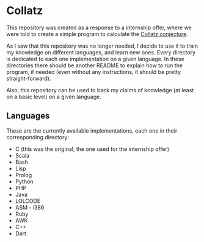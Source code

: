 # Collatz
  This repository was created as a response to a internship offer, where we were told to create a simple program to calculate the [Collatz conjecture](https://en.wikipedia.org/wiki/Collatz_conjecture).

  As I saw that this repository was no longer needed, I decide to use it to train my knowledge on different languages, and learn new ones. Every directory is dedicated to each one implementation on a given language. In these directories there should be another README to explain how to run the program, if needed (even without any instructions, it should be pretty straight-forward).

  Also, this repository can be used to back my claims of knowledge (at least on a basic level) on a given language.

## Languages
  These are the currently available implementations, each one in their corresponding directory:

  - C (this was the original, the one used for the internship offer)
  - Scala
  - Bash
  - Lisp
  - Prolog
  - Python
  - PHP
  - Java
  - LOLCODE
  - ASM - i386
  - Ruby
  - AWK
  - C++
  - Dart
